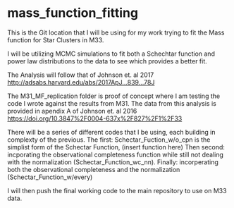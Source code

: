 # mass_function_fitting

This is the Git location that I will be using for my work trying to fit the Mass function for Star Clusters in M33.

I will be utilizing MCMC simulations to fit both a Schechtar function and power law distributions to the data to see which provides a better fit. 

The Analysis will follow that of Johnson et. al 2017 http://adsabs.harvard.edu/abs/2017ApJ...839...78J

The M31_MF_replication folder is proof of concept where I am testing the code I wrote against the results from M31.
The data from this analysis is provided in apendix A of Johnson et. al 2016 https://doi.org/10.3847%2F0004-637x%2F827%2F1%2F33

There will be a series of different codes that I be using, each building in complexty of the previous. 
The first: Schectar_Fuction_w/o_cpn is the simplist form of the Schectar Function, (insert function here)
Then second: incporating the observational completeness function while still not dealing with the normalization (Schectar_Function_wc_nn).
Finally: incorperating both the observational completeness and the normalization (Schectar_Function_w/every)

I will then push the final working code to the main repository to use on M33 data.
